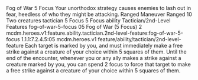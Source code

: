 <ability>
  <name>Fog of War</name>
  <cost>5 Focus</cost>
  <flavor>Your unorthodox strategy causes enemies to lash out in fear, heedless of who they might be attacking.</flavor>
  <keywords>
    <keyword>Ranged</keyword>
  </keywords>
  <type>Maneuver</type>
  <distance>Ranged 10</distance>
  <target>Two creatures</target>
  <metadata>
    <class>tactician</class>
    <cost>5 Focus</cost>
    <cost_amount>5</cost_amount>
    <cost_resource>Focus</cost_resource>
    <feature_type>ability</feature_type>
    <file_dpath>Tactician/2nd-Level Features</file_dpath>
    <item_id>fog-of-war-5-focus</item_id>
    <item_index>05</item_index>
    <item_name>Fog of War (5 Focus)</item_name>
    <level>2</level>
    <scc>mcdm.heroes.v1:feature.ability.tactician.2nd-level-feature:fog-of-war-5-focus</scc>
    <scdc>1.1.1:7.2.4.5:05</scdc>
    <source>mcdm.heroes.v1</source>
    <type>feature/ability/tactician/2nd-level-feature</type>
  </metadata>
  <effects>
    <effect type="mundane">Each target is marked by you, and must immediately make a free strike against a creature of your choice within 5 squares of them.</effect>
    <effect type="mundane" name="Mark Benefit">Until the end of the encounter, whenever you or any ally makes a strike against a creature marked by you, you can spend 2 focus to force that target to make a free strike against a creature of your choice within 5 squares of them.</effect>
  </effects>
</ability>
